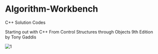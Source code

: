 # Algorithm-Workbench
C++ Solution Codes

Starting out with C++ From Control Structures through Objects 9th Edition by Tony Gaddis

![1](https://user-images.githubusercontent.com/57646605/106400616-0eafe080-63e5-11eb-8223-6ce60506a5ef.jpg)
